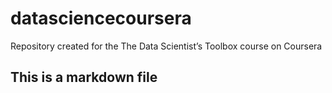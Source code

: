 # datasciencecoursera
Repository created for the The Data Scientist’s Toolbox course on Coursera

## This is a markdown file
